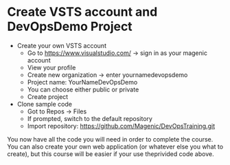# Create VSTS account and DevOpsDemo Project

* Create your own VSTS account
  * Go to https://www.visualstudio.com/ -> sign in as your magenic account
  * View your profile
  * Create new organization -> enter yournamedevopsdemo
  * Project name: YourNameDevOpsDemo
  * You can choose either public or private
  * Create project
* Clone sample code
  * Got to Repos -> Files
  * If prompted, switch to the default repository
  * Import repository: https://github.com/Magenic/DevOpsTraining.git

You now have all the code you will need in order to complete the course.  You can also create your own web application (or whatever else you what to create), but this course will be easier if your use theprivided code above.
